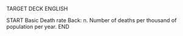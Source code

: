 TARGET DECK
ENGLISH

START
Basic
Death rate
Back: n. Number of deaths per thousand of population per year.
END
